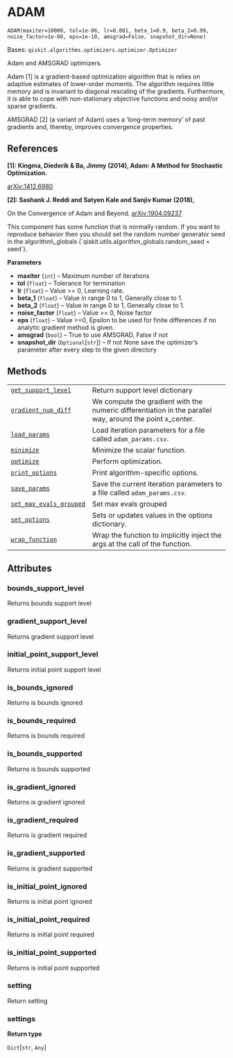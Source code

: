 # ADAM

<span id="undefined" />

`ADAM(maxiter=10000, tol=1e-06, lr=0.001, beta_1=0.9, beta_2=0.99, noise_factor=1e-08, eps=1e-10, amsgrad=False, snapshot_dir=None)`

Bases: `qiskit.algorithms.optimizers.optimizer.Optimizer`

Adam and AMSGRAD optimizers.

Adam \[1] is a gradient-based optimization algorithm that is relies on adaptive estimates of lower-order moments. The algorithm requires little memory and is invariant to diagonal rescaling of the gradients. Furthermore, it is able to cope with non-stationary objective functions and noisy and/or sparse gradients.

AMSGRAD \[2] (a variant of Adam) uses a ‘long-term memory’ of past gradients and, thereby, improves convergence properties.

## References

**\[1]: Kingma, Diederik & Ba, Jimmy (2014), Adam: A Method for Stochastic Optimization.**

[arXiv:1412.6980](https://arxiv.org/abs/1412.6980)

**\[2]: Sashank J. Reddi and Satyen Kale and Sanjiv Kumar (2018),**

On the Convergence of Adam and Beyond. [arXiv:1904.09237](https://arxiv.org/abs/1904.09237)

<Admonition title="Note" type="note">
  This component has some function that is normally random. If you want to reproduce behavior then you should set the random number generator seed in the algorithm\_globals (`qiskit.utils.algorithm_globals.random_seed = seed`).
</Admonition>

**Parameters**

*   **maxiter** (`int`) – Maximum number of iterations
*   **tol** (`float`) – Tolerance for termination
*   **lr** (`float`) – Value >= 0, Learning rate.
*   **beta\_1** (`float`) – Value in range 0 to 1, Generally close to 1.
*   **beta\_2** (`float`) – Value in range 0 to 1, Generally close to 1.
*   **noise\_factor** (`float`) – Value >= 0, Noise factor
*   **eps** (`float`) – Value >=0, Epsilon to be used for finite differences if no analytic gradient method is given.
*   **amsgrad** (`bool`) – True to use AMSGRAD, False if not
*   **snapshot\_dir** (`Optional`\[`str`]) – If not None save the optimizer’s parameter after every step to the given directory

## Methods

|                                                                                                                                                                                                      |                                                                                                           |
| ---------------------------------------------------------------------------------------------------------------------------------------------------------------------------------------------------- | --------------------------------------------------------------------------------------------------------- |
| [`get_support_level`](qiskit.algorithms.optimizers.ADAM.get_support_level#qiskit.algorithms.optimizers.ADAM.get_support_level "qiskit.algorithms.optimizers.ADAM.get_support_level")                 | Return support level dictionary                                                                           |
| [`gradient_num_diff`](qiskit.algorithms.optimizers.ADAM.gradient_num_diff#qiskit.algorithms.optimizers.ADAM.gradient_num_diff "qiskit.algorithms.optimizers.ADAM.gradient_num_diff")                 | We compute the gradient with the numeric differentiation in the parallel way, around the point x\_center. |
| [`load_params`](qiskit.algorithms.optimizers.ADAM.load_params#qiskit.algorithms.optimizers.ADAM.load_params "qiskit.algorithms.optimizers.ADAM.load_params")                                         | Load iteration parameters for a file called `adam_params.csv`.                                            |
| [`minimize`](qiskit.algorithms.optimizers.ADAM.minimize#qiskit.algorithms.optimizers.ADAM.minimize "qiskit.algorithms.optimizers.ADAM.minimize")                                                     | Minimize the scalar function.                                                                             |
| [`optimize`](qiskit.algorithms.optimizers.ADAM.optimize#qiskit.algorithms.optimizers.ADAM.optimize "qiskit.algorithms.optimizers.ADAM.optimize")                                                     | Perform optimization.                                                                                     |
| [`print_options`](qiskit.algorithms.optimizers.ADAM.print_options#qiskit.algorithms.optimizers.ADAM.print_options "qiskit.algorithms.optimizers.ADAM.print_options")                                 | Print algorithm-specific options.                                                                         |
| [`save_params`](qiskit.algorithms.optimizers.ADAM.save_params#qiskit.algorithms.optimizers.ADAM.save_params "qiskit.algorithms.optimizers.ADAM.save_params")                                         | Save the current iteration parameters to a file called `adam_params.csv`.                                 |
| [`set_max_evals_grouped`](qiskit.algorithms.optimizers.ADAM.set_max_evals_grouped#qiskit.algorithms.optimizers.ADAM.set_max_evals_grouped "qiskit.algorithms.optimizers.ADAM.set_max_evals_grouped") | Set max evals grouped                                                                                     |
| [`set_options`](qiskit.algorithms.optimizers.ADAM.set_options#qiskit.algorithms.optimizers.ADAM.set_options "qiskit.algorithms.optimizers.ADAM.set_options")                                         | Sets or updates values in the options dictionary.                                                         |
| [`wrap_function`](qiskit.algorithms.optimizers.ADAM.wrap_function#qiskit.algorithms.optimizers.ADAM.wrap_function "qiskit.algorithms.optimizers.ADAM.wrap_function")                                 | Wrap the function to implicitly inject the args at the call of the function.                              |

## Attributes

<span id="undefined" />

### bounds\_support\_level

Returns bounds support level

<span id="undefined" />

### gradient\_support\_level

Returns gradient support level

<span id="undefined" />

### initial\_point\_support\_level

Returns initial point support level

<span id="undefined" />

### is\_bounds\_ignored

Returns is bounds ignored

<span id="undefined" />

### is\_bounds\_required

Returns is bounds required

<span id="undefined" />

### is\_bounds\_supported

Returns is bounds supported

<span id="undefined" />

### is\_gradient\_ignored

Returns is gradient ignored

<span id="undefined" />

### is\_gradient\_required

Returns is gradient required

<span id="undefined" />

### is\_gradient\_supported

Returns is gradient supported

<span id="undefined" />

### is\_initial\_point\_ignored

Returns is initial point ignored

<span id="undefined" />

### is\_initial\_point\_required

Returns is initial point required

<span id="undefined" />

### is\_initial\_point\_supported

Returns is initial point supported

<span id="undefined" />

### setting

Return setting

<span id="undefined" />

### settings

**Return type**

`Dict`\[`str`, `Any`]
